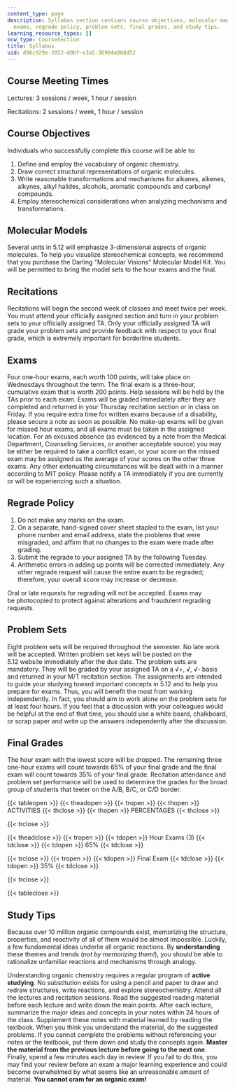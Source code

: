 ```yaml
---
content_type: page
description: Syllabus section contians course objectives, molecular models, recitation,
  exams, regrade policy, problem sets, final grades, and study tips.
learning_resource_types: []
ocw_type: CourseSection
title: Syllabus
uid: d96c929e-2052-d0bf-e3a5-36904a908d52
---
```


Course Meeting Times
--------------------

Lectures: 3 sessions / week, 1 hour / session

Recitations: 2 sessions / week, 1 hour / session

Course Objectives
-----------------

Individuals who successfully complete this course will be able to:

1.  Define and employ the vocabulary of organic chemistry.
2.  Draw correct structural representations of organic molecules.
3.  Write reasonable transformations and mechanisms for alkanes, alkenes, alkynes, alkyl halides, alcohols, aromatic compounds and carbonyl compounds.
4.  Employ stereochemical considerations when analyzing mechanisms and transformations.

Molecular Models
----------------

Several units in 5.12 will emphasize 3-dimensional aspects of organic molecules. To help you visualize stereochemical concepts, we recommend that you purchase the Darling "Molecular Visions" Molecular Model Kit. You will be permitted to bring the model sets to the hour exams and the final.

Recitations
-----------

Recitations will begin the second week of classes and meet twice per week. You must attend your officially assigned section and turn in your problem sets to your officially assigned TA. Only your officially assigned TA will grade your problem sets and provide feedback with respect to your final grade, which is extremely important for borderline students.

Exams
-----

Four one-hour exams, each worth 100 points, will take place on Wednesdays throughout the term. The final exam is a three-hour, cumulative exam that is worth 200 points. Help sessions will be held by the TAs prior to each exam. Exams will be graded immediately after they are completed and returned in your Thursday recitation section or in class on Friday. If you require extra time for written exams because of a disability, please secure a note as soon as possible. No make-up exams will be given for missed hour exams, and all exams must be taken in the assigned location. For an excused absence (as evidenced by a note from the Medical Department, Counseling Services, or another acceptable source) you may be either be required to take a conflict exam, or your score on the missed exam may be assigned as the average of your scores on the other three exams. Any other extenuating circumstances will be dealt with in a manner according to MIT policy. Please notify a TA immediately if you are currently or will be experiencing such a situation.

Regrade Policy
--------------

1.  Do not make any marks on the exam.
2.  On a separate, hand-signed cover sheet stapled to the exam, list your phone number and email address, state the problems that were misgraded, and affirm that no changes to the exam were made after grading.
3.  Submit the regrade to your assigned TA by the following Tuesday.
4.  Arithmetic errors in adding up points will be corrected immediately. Any other regrade request will cause the entire exam to be regraded; therefore, your overall score may increase or decrease.

Oral or late requests for regrading will not be accepted. Exams may be photocopied to protect against alterations and fraudulent regrading requests.

Problem Sets
------------

Eight problem sets will be required throughout the semester. No late work will be accepted. Written problem set keys will be posted on the 5.12 website immediately after the due date. The problem sets are mandatory. They will be graded by your assigned TA on a √+, √, √- basis and returned in your M/T recitation section. The assignments are intended to guide your studying toward important concepts in 5.12 and to help you prepare for exams. Thus, you will benefit the most from working independently. In fact, you should aim to work alone on the problem sets for at least four hours. If you feel that a discussion with your colleagues would be helpful at the end of that time, you should use a white board, chalkboard, or scrap paper and write up the answers independently after the discussion.

Final Grades
------------

The hour exam with the lowest score will be dropped. The remaining three one-hour exams will count towards 65% of your final grade and the final exam will count towards 35% of your final grade. Recitation attendance and problem set performance will be used to determine the grades for the broad group of students that teeter on the A/B, B/C, or C/D border.

{{< tableopen >}}
{{< theadopen >}}
{{< tropen >}}
{{< thopen >}}
ACTIVITIES
{{< thclose >}}
{{< thopen >}}
PERCENTAGES
{{< thclose >}}

{{< trclose >}}

{{< theadclose >}}
{{< tropen >}}
{{< tdopen >}}
Hour Exams (3)
{{< tdclose >}}
{{< tdopen >}}
65%
{{< tdclose >}}

{{< trclose >}}
{{< tropen >}}
{{< tdopen >}}
Final Exam
{{< tdclose >}}
{{< tdopen >}}
35%
{{< tdclose >}}

{{< trclose >}}

{{< tableclose >}}

Study Tips
----------

Because over 10 million organic compounds exist, memorizing the structure, properties, and reactivity of all of them would be almost impossible. Luckily, a few fundamental ideas underlie all organic reactions. By **understanding** these themes and trends (_not by memorizing them!_), you should be able to rationalize unfamiliar reactions and mechanisms through analogy.

Understanding organic chemistry requires a regular program of **active studying**. No substitution exists for using a pencil and paper to draw and redraw structures, write reactions, and explore stereochemistry. Attend all the lectures and recitation sessions. Read the suggested reading material before each lecture and write down the main points. After each lecture, summarize the major ideas and concepts in your notes within 24 hours of the class. Supplement these notes with material learned by reading the textbook. When you think you understand the material, do the suggested problems. If you cannot complete the problems without referencing your notes or the textbook, put them down and study the concepts again. **Master the material from the previous lecture before going to the next one**. Finally, spend a few minutes each day in review. If you fail to do this, you may find your review before an exam a major learning experience and could become overwhelmed by what seems like an unreasonable amount of material. **You cannot cram for an organic exam!**